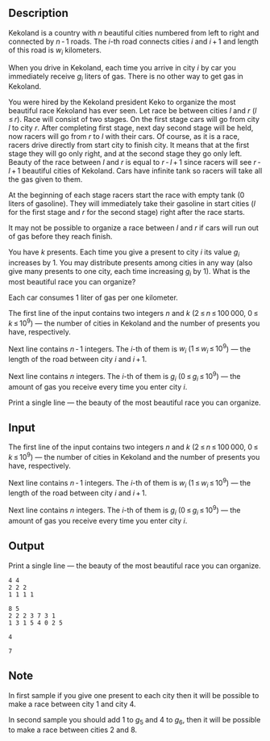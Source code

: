## Description

<div><p>Kekoland is a country with <span class="tex-span"><i>n</i></span> beautiful cities numbered from left to right and connected by <span class="tex-span"><i>n</i> - 1</span> roads. The <span class="tex-span"><i>i</i></span>-th road connects cities <span class="tex-span"><i>i</i></span> and <span class="tex-span"><i>i</i> + 1</span> and length of this road is <span class="tex-span"><i>w</i><sub class="lower-index"><i>i</i></sub></span> kilometers. </p><p>When you drive in Kekoland, each time you arrive in city <span class="tex-span"><i>i</i></span> by car you immediately receive <span class="tex-span"><i>g</i><sub class="lower-index"><i>i</i></sub></span> liters of gas. There is no other way to get gas in Kekoland.</p><p>You were hired by the Kekoland president Keko to organize the most beautiful race Kekoland has ever seen. Let race be between cities <span class="tex-span"><i>l</i></span> and <span class="tex-span"><i>r</i></span> (<span class="tex-span"><i>l</i> ≤ <i>r</i></span>). Race will consist of two stages. On the first stage cars will go from city <span class="tex-span"><i>l</i></span> to city <span class="tex-span"><i>r</i></span>. After completing first stage, next day second stage will be held, now racers will go from <span class="tex-span"><i>r</i></span> to <span class="tex-span"><i>l</i></span> with their cars. Of course, as it is a race, racers drive directly from start city to finish city. It means that at the first stage they will go only right, and at the second stage they go only left. Beauty of the race between <span class="tex-span"><i>l</i></span> and <span class="tex-span"><i>r</i></span> is equal to <span class="tex-span"><i>r</i> - <i>l</i> + 1</span> since racers will see <span class="tex-span"><i>r</i> - <i>l</i> + 1</span> beautiful cities of Kekoland. Cars have infinite tank so racers will take all the gas given to them.</p><p>At the beginning of <span class="tex-font-style-bf">each stage</span> racers start the race with empty tank (<span class="tex-span">0</span> liters of gasoline). They will immediately take their gasoline in start cities (<span class="tex-span"><i>l</i></span> for the first stage and <span class="tex-span"><i>r</i></span> for the second stage) right after the race starts. </p><p>It may not be possible to organize a race between <span class="tex-span"><i>l</i></span> and <span class="tex-span"><i>r</i></span> if cars will run out of gas before they reach finish.</p><p>You have <span class="tex-span"><i>k</i></span> presents. Each time you give a present to city <span class="tex-span"><i>i</i></span> its value <span class="tex-span"><i>g</i><sub class="lower-index"><i>i</i></sub></span> increases by <span class="tex-span">1</span>. You may distribute presents among cities in any way (also give many presents to one city, each time increasing <span class="tex-span"><i>g</i><sub class="lower-index"><i>i</i></sub></span> by <span class="tex-span">1</span>). What is the most beautiful race you can organize?</p><p>Each car consumes <span class="tex-span">1</span> liter of gas per one kilometer.</p></div><div class="input-specification"><p>The first line of the input contains two integers <span class="tex-span"><i>n</i></span> and <span class="tex-span"><i>k</i></span> (<span class="tex-span">2 ≤ <i>n</i> ≤ 100 000</span>, <span class="tex-span">0 ≤ <i>k</i> ≤ 10<sup class="upper-index">9</sup></span>)&nbsp;— the number of cities in Kekoland and the number of presents you have, respectively.</p><p>Next line contains <span class="tex-span"><i>n</i> - 1</span> integers. The <span class="tex-span"><i>i</i></span>-th of them is <span class="tex-span"><i>w</i><sub class="lower-index"><i>i</i></sub></span> (<span class="tex-span">1 ≤ <i>w</i><sub class="lower-index"><i>i</i></sub> ≤ 10<sup class="upper-index">9</sup></span>)&nbsp;— the length of the road between city <span class="tex-span"><i>i</i></span> and <span class="tex-span"><i>i</i> + 1</span>. </p><p>Next line contains <span class="tex-span"><i>n</i></span> integers. The <span class="tex-span"><i>i</i></span>-th of them is <span class="tex-span"><i>g</i><sub class="lower-index"><i>i</i></sub></span> (<span class="tex-span">0 ≤ <i>g</i><sub class="lower-index"><i>i</i></sub> ≤ 10<sup class="upper-index">9</sup></span>)&nbsp;— the amount of gas you receive every time you enter city <span class="tex-span"><i>i</i></span>.</p></div><div class="output-specification"><p>Print a single line&nbsp;— the beauty of the most beautiful race you can organize.</p></div>

## Input

<p>The first line of the input contains two integers <span class="tex-span"><i>n</i></span> and <span class="tex-span"><i>k</i></span> (<span class="tex-span">2 ≤ <i>n</i> ≤ 100 000</span>, <span class="tex-span">0 ≤ <i>k</i> ≤ 10<sup class="upper-index">9</sup></span>)&nbsp;— the number of cities in Kekoland and the number of presents you have, respectively.</p><p>Next line contains <span class="tex-span"><i>n</i> - 1</span> integers. The <span class="tex-span"><i>i</i></span>-th of them is <span class="tex-span"><i>w</i><sub class="lower-index"><i>i</i></sub></span> (<span class="tex-span">1 ≤ <i>w</i><sub class="lower-index"><i>i</i></sub> ≤ 10<sup class="upper-index">9</sup></span>)&nbsp;— the length of the road between city <span class="tex-span"><i>i</i></span> and <span class="tex-span"><i>i</i> + 1</span>. </p><p>Next line contains <span class="tex-span"><i>n</i></span> integers. The <span class="tex-span"><i>i</i></span>-th of them is <span class="tex-span"><i>g</i><sub class="lower-index"><i>i</i></sub></span> (<span class="tex-span">0 ≤ <i>g</i><sub class="lower-index"><i>i</i></sub> ≤ 10<sup class="upper-index">9</sup></span>)&nbsp;— the amount of gas you receive every time you enter city <span class="tex-span"><i>i</i></span>.</p>

## Output

<p>Print a single line&nbsp;— the beauty of the most beautiful race you can organize.</p>





```input1
4 4
2 2 2
1 1 1 1

```




```input2
8 5
2 2 2 3 7 3 1
1 3 1 5 4 0 2 5

```




```output1
4

```




```output2
7

```



## Note

<p>In first sample if you give one present to each city then it will be possible to make a race between city <span class="tex-span">1</span> and city <span class="tex-span">4</span>.</p><p>In second sample you should add <span class="tex-span">1</span> to <span class="tex-span"><i>g</i><sub class="lower-index">5</sub></span> and <span class="tex-span">4</span> to <span class="tex-span"><i>g</i><sub class="lower-index">6</sub></span>, then it will be possible to make a race between cities <span class="tex-span">2</span> and <span class="tex-span">8</span>. </p>

